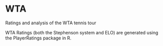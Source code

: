 # WTA
Ratings and analysis of the WTA tennis tour

WTA Ratings (both the Stephenson system and ELO) are generated using the PlayerRatings package in R.

